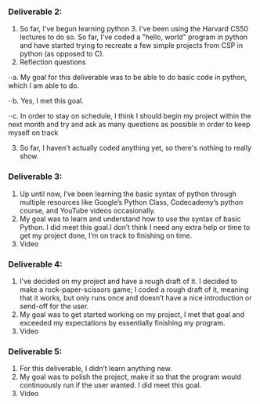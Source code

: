 ### Deliverable 2:
1. So far, I've begun learning python 3. I've been using the Harvard CS50 lectures to do so. So far, I've coded a "hello, world" program in python and have started trying to recreate a few simple projects from CSP in python (as opposed to C).
2. Reflection questions

⋅⋅a. My goal for this deliverable was to be able to do basic code in python, which I am able to do.

⋅⋅b. Yes, I met this goal.

⋅⋅c. In order to stay on schedule, I think I should begin my project within the next month and try and ask as many questions as possible in order to keep   myself on track

3. So far, I haven't actually coded anything yet, so there's nothing to really show.

### Deliverable 3:
1. Up until now, I’ve been learning the basic syntax of python through multiple resources like Google’s Python Class, Codecademy’s python course, and YouTube videos occasionally. 
2. My goal was to learn and understand how to use the syntax of basic Python. I did meet this goal.I don’t think I need any extra help or time to get my project done, I’m on track to finishing on time.
3. Video

### Deliverable 4:
1. I’ve decided on my project and have a rough draft of it. I decided to make a rock-paper-scissors game; I coded a rough draft of it, meaning that it works, but only runs once and doesn’t have a nice introduction or send-off for the user. 
2. My goal was to get started working on my project, I met that goal and exceeded my expectations by essentially finishing my program. 
3. Video

### Deliverable 5:
1. For this deliverable, I didn’t learn anything new.
2. My goal was to polish the project, make it so that the program would continuously run if the user wanted. I did meet this goal. 
3. Video

